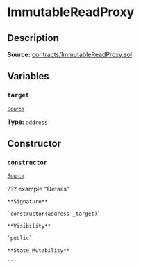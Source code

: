 # ImmutableReadProxy

## Description

**Source:** [contracts/ImmutableReadProxy.sol](https://github.com/Synthetixio/synthetix/tree/v2.85.0/contracts/ImmutableReadProxy.sol)

## Variables

### `target`

<sub>[Source](https://github.com/Synthetixio/synthetix/tree/v2.85.0/contracts/ImmutableReadProxy.sol#L9)</sub>

**Type:** `address`

## Constructor

### `constructor`

<sub>[Source](https://github.com/Synthetixio/synthetix/tree/v2.85.0/contracts/ImmutableReadProxy.sol#L11)</sub>

??? example "Details"

    **Signature**

    `constructor(address _target)`

    **Visibility**

    `public`

    **State Mutability**

    ``
